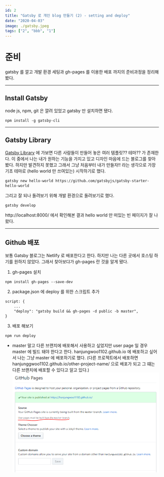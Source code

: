 ```yaml
---
id: 2
title: "Gatsby 로 개인 blog 만들기 (2) - setting and deploy"
date: "2020-04-03"
image: ./gatsby.jpeg
tags: ["2", "bbb", "1"]
---
```


# 준비

gatsby 를 깔고 개발 환경 세팅과 gh-pages 를 이용한 배포 까지의 준비과정을 정리해 봤다.

---

## Install Gatsby

node js, npm, git 은 깔려 있었고 gatsby 만 설치하면 됐다.

```
npm install -g gatsby-cli
```

---

## Gatsby Library

[Gatsby Library](https://www.gatsbyjs.org/starters/?v=2) 에 가보면 다른 사람들이 만들어 놓은 여러 템플릿?? 테마?? 가 존재한다. 이 중에서 나는 내가 원하는 기능을 가지고 있고 디자인 마음에 드는 블로그를 찾아봤다. 하지만 발견하지 못했고 그래서 그냥 처음부터 내가 만들자!! 라는 생각으로 가장 기초 테마로 (hello world 만 쓰여있는) 시작하기로 했다.

```
gatsby new hello-world https://github.com/gatsbyjs/gatsby-starter-hello-world
```

그리고 잘 되나 돌려보기 위해 개발 환경으로 돌려보기로 했다.

```
gatsby develop
```

http://localhost:8000/ 에서 확인해본 결과 hello world 만 떠있는 빈 페이지가 잘 나왔다.

---

## Github 배포

보통 Gatsby 블로그는 Netlify 로 배포한다고 한다. 하지만 나는 다른 곳에서 호스팅 하기를 원하지 않았다. 그래서 찾아보댜가 gh-pages 란 것을 알게 됐다.

1. gh-pages 설치

```
npm install gh-pages --save-dev
```

2. package.json 에 deploy 를 위한 스크립트 추가

```
script: {
    ...
    "deploy": "gatsby build && gh-pages -d public -b master",
}
```

3. 배포 해보기

```
npm run deploy
```

* master 말고 다른 브랜치에 배포해서 사용하고 싶었지만 user page 일 경우 master 에 빌드 돼야 한다고 한다. hanjungwoo1102.github.io 에 배포하고 싶어서 나는 그냥 master 에 배포하기로 했다. (다른 프로젝트에서 배포하면 hanjunggwoo1102.github.io/other-project-name/ 으로 배포가 되고 그 떄는 다른 브랜치에 배포할 수 있다고 알고 있다.)
![only master](./only-master.PNG)